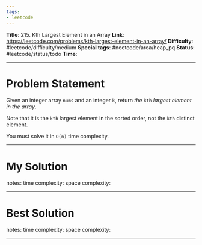 ```yaml
---
tags:
- leetcode
---
```

**Title**: 215. Kth Largest Element in an Array
**Link**: https://leetcode.com/problems/kth-largest-element-in-an-array/
**Difficulty**: #leetcode/difficulty/medium 
**Special tags**: #neetcode/area/heap_pq 
**Status**: #leetcode/status/todo 
**Time**: 

---
# Problem Statement
Given an integer array `nums` and an integer `k`, return _the_ `kth` _largest element in the array_.

Note that it is the `kth` largest element in the sorted order, not the `kth` distinct element.

You must solve it in `O(n)` time complexity.

---
# My Solution

notes: 
time complexity: 
space complexity: 

---
# Best Solution

notes: 
time complexity: 
space complexity: 

---

